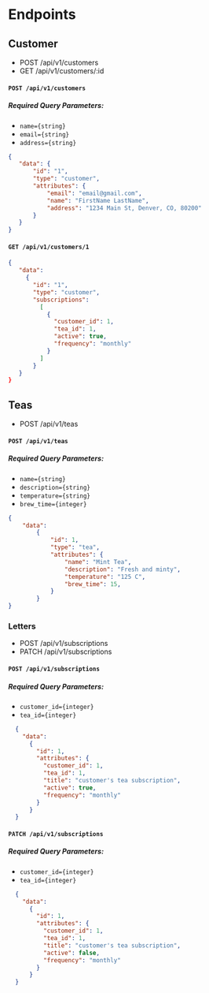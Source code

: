 # Endpoints

## Customer
- POST /api/v1/customers
- GET /api/v1/customers/:id

#### `POST /api/v1/customers`
##### Required Query Parameters:
- `name={string}`
- `email={string}`
- `address={string}`

```json
{
   "data": {
       "id": "1",
       "type": "customer",
       "attributes": {
           "email": "email@gmail.com",
           "name": "FirstName LastName",
           "address": "1234 Main St, Denver, CO, 80200"
       }
   }
}
```

#### `GET /api/v1/customers/1`

 ```json
 {
    "data":
      {
        "id": "1",
        "type": "customer",
        "subscriptions":
          [
            {
              "customer_id": 1,
              "tea_id": 1,
              "active": true,
              "frequency": "monthly"
            }
          ]
        }
    }
}
 ```

## Teas
- POST /api/v1/teas

#### `POST /api/v1/teas`
##### Required Query Parameters:
- `name={string}`
- `description={string}`
- `temperature={string}`
- `brew_time={integer}`

```json
{
    "data":
        {
            "id": 1,
            "type": "tea",
            "attributes": {
                "name": "Mint Tea",
                "description": "Fresh and minty",
                "temperature": "125 C",
                "brew_time": 15,
            }
        }
}
```

### Letters
- POST /api/v1/subscriptions
- PATCH /api/v1/subscriptions

#### `POST /api/v1/subscriptions`
##### Required Query Parameters:
- `customer_id={integer}`
- `tea_id={integer}`

```json
  {
    "data":
      {
        "id": 1,
        "attributes": {
          "customer_id": 1,
          "tea_id": 1,
          "title": "customer's tea subscription",
          "active": true,
          "frequency": "monthly"
        }
      }
  }
```

#### `PATCH /api/v1/subscriptions`
##### Required Query Parameters:
- `customer_id={integer}`
- `tea_id={integer}`

```json
  {
    "data":
      {
        "id": 1,
        "attributes": {
          "customer_id": 1,
          "tea_id": 1,
          "title": "customer's tea subscription",
          "active": false,
          "frequency": "monthly"
        }
      }
  }
```
